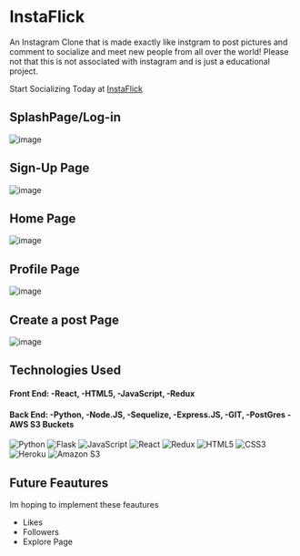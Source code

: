 # InstaFlick
An Instagram Clone that is made exactly like instgram to post pictures and comment to socialize and meet new people from all over the world! Please not that this is not associated with instagram and is just a educational project.

Start Socializing Today at [InstaFlick](https://insta-flick.herokuapp.com/)

## SplashPage/Log-in
![image](https://user-images.githubusercontent.com/99637335/184594897-1db32792-f5ca-4c9c-b927-33de6ee50a9e.png)

## Sign-Up Page
![image](https://user-images.githubusercontent.com/99637335/184594943-cc51613e-c1f1-421e-b643-6d1d7544f4c8.png)

## Home Page
![image](https://user-images.githubusercontent.com/99637335/184594709-664f09d5-df60-4b18-ad53-32918d4581d4.png)

## Profile Page
![image](https://user-images.githubusercontent.com/99637335/184594783-e6f2ae9e-a632-45f2-92a6-fab264924481.png)

## Create a post Page
![image](https://user-images.githubusercontent.com/99637335/184594833-5a438c37-d085-4c73-b5e2-14371df9897d.png)


## Technologies Used
#### Front End: -React, -HTML5, -JavaScript, -Redux
#### Back End: -Python, -Node.JS, -Sequelize, -Express.JS, -GIT, -PostGres -AWS S3 Buckets
![Python](https://img.shields.io/badge/python-3670A0?style=for-the-badge&logo=python&logoColor=ffdd54)
![Flask](https://img.shields.io/badge/flask-%23000.svg?style=for-the-badge&logo=flask&logoColor=white)
![JavaScript](https://img.shields.io/badge/javascript-%23323330.svg?style=for-the-badge&logo=javascript&logoColor=%23F7DF1E)
![React](https://img.shields.io/badge/react-%2320232a.svg?style=for-the-badge&logo=react&logoColor=%2361DAFB)
![Redux](https://img.shields.io/badge/redux-%23593d88.svg?style=for-the-badge&logo=redux&logoColor=white)
![HTML5](https://img.shields.io/badge/html5-%23E34F26.svg?style=for-the-badge&logo=html5&logoColor=white)
![CSS3](https://img.shields.io/badge/css3-%231572B6.svg?style=for-the-badge&logo=css3&logoColor=white)
![Heroku](https://img.shields.io/badge/heroku-%23430098.svg?style=for-the-badge&logo=heroku&logoColor=white)
![Amazon S3](https://img.shields.io/badge/-Amazon%20S3-569A31?logo=amazons3&logoColor=white&style=for-the-badge)

## Future Feautures
Im hoping to implement these feautures
- Likes
- Followers
- Explore Page
